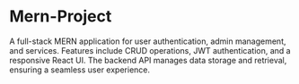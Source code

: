# Mern-Project
A full-stack MERN application for user authentication, admin management, and services. Features include CRUD operations, JWT authentication, and a responsive React UI. The backend API manages data storage and retrieval, ensuring a seamless user experience.
